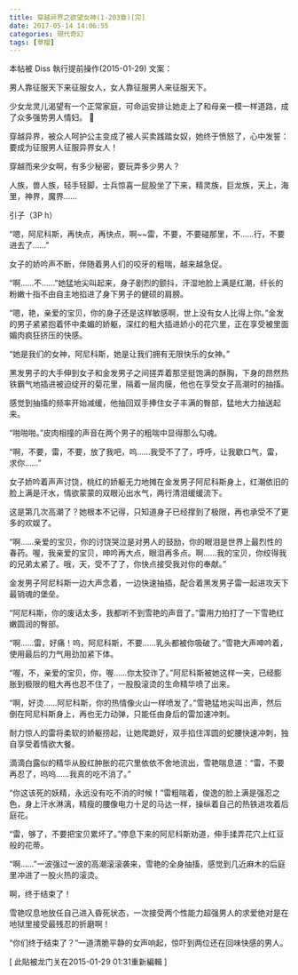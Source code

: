 ```yaml
---
title: 穿越异界之欲望女神(1-203章)[完]
date: 2017-05-14 14:06:55
categories: 現代奇幻
tags: [草榴]
---
```

本帖被 Diss 執行提前操作(2015-01-29)
文案： 

男人靠征服天下来征服女人，女人靠征服男人来征服天下。

少女龙灵儿渴望有一个正常家庭，可命运安排让她走上了和母亲一模一样道路，成了众多强势男人情妇。 

穿越异界，被众人呵护公主变成了被人买卖践踏女奴，她终于愤怒了，心中发誓：要成为征服男人征服异界女人！  

穿越而来少女啊，有多少秘密，要玩弄多少男人？ 

人族，兽人族，轻手轻脚，士兵惊喜一屁股坐了下来，精灵族，巨龙族，天上，海里，神界，魔界……



引子（3P h）

“嗯，阿尼科斯，再快点，再快点，啊~~雷，不要，不要碰那里，不……行，不要进去了……”

女子的娇吟声不断，伴随着男人们的咬牙的粗喘，越来越急促。

“啊……不……”她猛地尖叫起来，身子剧烈的颤抖，汗湿地脸上满是红潮，纤长的粉嫩十指不由自主地掐进了身下男子的健硕的肩膀。

“嗯，艳，亲爱的宝贝，你的身子还是这样敏感啊，世上没有女人比得上你。”金发的男子紧紧抱着怀中柔媚的娇躯，深红的粗大插进娇小的花穴里，正在享受被里面媚肉疯狂挤压的快感。

“她是我们的女神，阿尼科斯，她是让我们拥有无限快乐的女神。”

黑发男子的大手伸到女子和金发男子之间搓弄着那坚挺饱满的酥胸，下身的昂然热铁霸气地插进被迫绽开的菊花里，隔着一层肉膜，他也在享受女子高潮时的抽搐。

感觉到抽搐的频率开始减缓，他抽回双手捧住女子丰满的臀部，猛地大力抽送起来。

“啪啪啪。”皮肉相撞的声音在两个男子的粗喘中显得那么勾魂。

“啊，不要，雷，不要，放了我吧，呜……我受不了了，呼呼，让我歇口气，雷，求你……”

女子娇吟着声声讨饶，桃红的娇躯无力地摊在金发男子阿尼科斯身上，红潮依旧的脸上满是汗水，情欲蒙蒙的双眼沁出水气，两行清泪缓缓流下。

这是第几次高潮了？她根本不记得，只知道身子已经撑到了极限，再也承受不了更多的欢娱了。

“啊……亲爱的宝贝，你的讨饶哭泣是对男人的鼓励，你的眼泪是世界上最烈性的春药。喔，我亲爱的宝贝，呻吟再大点，眼泪再多点。啊……我的宝贝，你绞得我的兄弟太紧了。哦，天，受不了了，你快点接受我对你的奉献。”

金发男子阿尼科斯一边大声念着，一边快速抽插，配合着黑发男子雷一起进攻天下最销魂的堡垒。

“阿尼科斯，你的废话太多，我都听不到雪艳的声音了。”雷用力拍打了一下雪艳红嫩圆润的臀部。

“啊……雷，好痛！呜，阿尼科斯，不要……乳头都被你吸破了。”雪艳大声呻吟着，使用最后的力气用劲加紧下体。

“喔，不，亲爱的宝贝，你，喔……你太狡诈了。”阿尼科斯被她这样一夹，已经膨胀到极限的粗大再也忍不住了，一股股滚烫的生命精华喷了出来。

“啊，好烫……阿尼科斯，你的热情像火山一样喷发了。”雪艳猛地尖叫出声，然后倒在阿尼科斯身上，再也无力动弹，只能任由身后的雷加速冲刺。

耐力惊人的雷将柔软的娇躯捞起，让她爬跪好，双手掐住浑圆的蛇腰快速冲刺，独自享受着情欲大餐。

滴滴白露似的精华从殷红肿胀的花穴里依依不舍地流出，雪艳喘息道：“雷，不要再忍了，呜呜……我真的吃不消了。”

“你这该死的妖精，永远没有吃不消的时候！”雷粗喘着，俊逸的脸上满是强忍之色，身上汗水淋漓，精瘦的腰像电力十足的马达一样，操纵着自己的热铁进攻着后庭花。

“雷，够了，不要把宝贝累坏了。”停息下来的阿尼科斯劝道，伸手揉弄花穴上红豆般的花蒂。

“啊……”一波强过一波的高潮滚滚袭来，雪艳的全身抽搐，感觉到几近麻木的后庭里冲进了一股火热的滚烫。

啊，终于结束了！

雪艳叹息地放任自己进入昏死状态，一次接受两个性能力超强男人的求爱绝对是在地狱里接受最残忍的折磨啊！

“你们终于结束了？”一道清脆平静的女声响起，惊吓到两位还在回味快感的男人。


[ 此貼被龙门关在2015-01-29 01:31重新編輯 ]